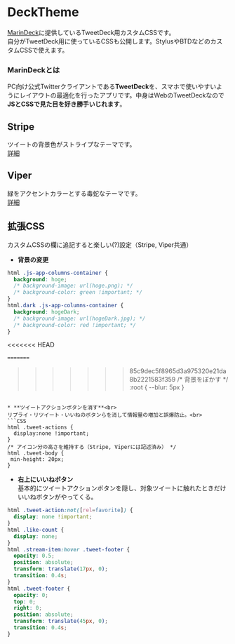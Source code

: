 # DeckTheme
[MarinDeck](https://hisubway.online/marindeck/)に提供しているTweetDeck用カスタムCSSです。<br>
自分がTweetDeck用に使っているCSSも公開します。StylusやBTDなどのカスタムCSSで使えます。<br>

### MarinDeckとは
PC向け公式Twitterクライアントである**TweetDeck**を、スマホで使いやすいようにレイアウトの最適化を行ったアプリです。中身はWebのTweetDeckなので**JSとCSSで見た目を好き勝手いじれます**。

## Stripe
ツイートの背景色がストライプなテーマです。<br>
[詳細](https://github.com/nabetako21/DeckTheme/blob/main/Stripe/Stripe.md)

## Viper
緑をアクセントカラーとする毒蛇なテーマです。<br>
[詳細](https://github.com/nabetako21/DeckTheme/blob/main/Viper/Viper.md)

## 拡張CSS
カスタムCSSの欄に追記すると楽しい(?)設定（Stripe, Viper共通）<br>

* **背景の変更**
```CSS
html .js-app-columns-container {
  background: hoge;
  /* background-image: url(hoge.png); */
  /* background-color: green !important; */
}
html.dark .js-app-columns-container {
  background: hogeDark;
  /* background-image: url(hogeDark.jpg); */
  /* background-color: red !important; */
}
```
<<<<<<< HEAD
```CSS
=======
```
>>>>>>> 85c9dec5f8965d3a975320e21da8b2221583f359
/* 背景をぼかす */
:root { --blur: 5px }
```

* **ツイートアクションボタンを消す**<br>
リプライ・リツイート・いいねのボタンらを消して情報量の増加と誤爆防止。<br>
```CSS
html .tweet-actions {
  display:none !important;
}
/* アイコン分の高さを維持する（Stripe, Viperには記述済み） */
html .tweet-body {
 min-height: 20px;
}
```

* **右上にいいねボタン**<br>
基本的にツイートアクションボタンを隠し、対象ツイートに触れたときだけいいねボタンがやってくる。<br>
```CSS
html .tweet-action:not([rel=favorite]) {
  display: none !important;
}
html .like-count {
  display: none;
}
html .stream-item:hover .tweet-footer {
  opacity: 0.5;
  position: absolute;
  transform: translate(17px, 0);
  transition: 0.4s;
}
html .tweet-footer {
  opacity: 0;
  top: 0;
  right: 0;
  position: absolute;
  transform: translate(45px, 0);
  transition: 0.4s;
}
```
